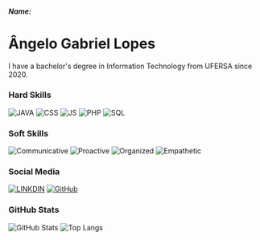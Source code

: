 ##### Name:

# Ângelo Gabriel Lopes
I have a bachelor's degree in Information Technology from UFERSA since 2020.

### Hard Skills
![JAVA](https://img.shields.io/badge/JAVA-red)
![CSS](https://img.shields.io/badge/Spring_Framework-blue)
![JS](https://img.shields.io/badge/JavaScript-yellow)
![PHP](https://img.shields.io/badge/Node-darkblue)
![SQL](https://img.shields.io/badge/SQL-orange)

### Soft Skills
![Communicative](https://img.shields.io/badge/Communicative-red)
![Proactive](https://img.shields.io/badge/Proactive-blue)
![Organized](https://img.shields.io/badge/Organized-red)
![Empathetic](https://img.shields.io/badge/Empathetic-blue)

### Social Media
[![LINKDIN](https://img.shields.io/badge/Linkdin-blue)](https://www.linkedin.com/in/angelogl)
[![GitHub](https://img.shields.io/badge/GitHub-black)](https://github.com/Angelo-GL)

### GitHub Stats
![GitHub Stats](https://github-readme-stats.vercel.app/api?username=AdemilsonSimiao&theme=transparent&bg_color=013&border_color=30A3DC&show_icons=true&icon_color=30A3DC&title_color=E94D5F&text_color=FFF)
![Top Langs](https://github-readme-stats-git-masterrstaa-rickstaa.vercel.app/api/top-langs/?username=Angelo-GL&layout=compact&bg_color=013&border_color=30A3DC&title_color=E94D5F&text_color=FFF)


